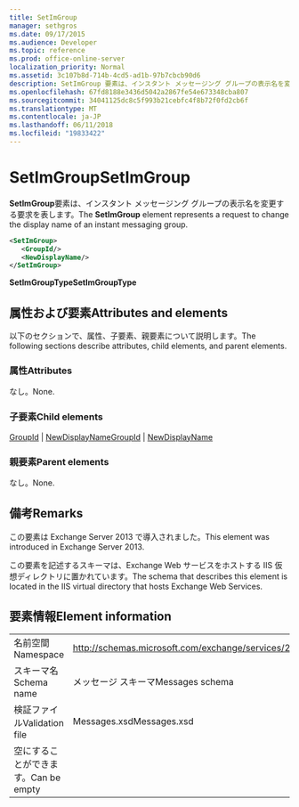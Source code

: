 ```yaml
---
title: SetImGroup
manager: sethgros
ms.date: 09/17/2015
ms.audience: Developer
ms.topic: reference
ms.prod: office-online-server
localization_priority: Normal
ms.assetid: 3c107b8d-714b-4cd5-ad1b-97b7cbcb90d6
description: SetImGroup 要素は、インスタント メッセージング グループの表示名を変更する要求を表します。
ms.openlocfilehash: 67fd8188e3436d5042a2867fe54e673348cba807
ms.sourcegitcommit: 34041125dc8c5f993b21cebfc4f8b72f0fd2cb6f
ms.translationtype: MT
ms.contentlocale: ja-JP
ms.lasthandoff: 06/11/2018
ms.locfileid: "19833422"
---
```

# <a name="setimgroup"></a><span data-ttu-id="ac180-103">SetImGroup</span><span class="sxs-lookup"><span data-stu-id="ac180-103">SetImGroup</span></span>

<span data-ttu-id="ac180-104">**SetImGroup**要素は、インスタント メッセージング グループの表示名を変更する要求を表します。</span><span class="sxs-lookup"><span data-stu-id="ac180-104">The **SetImGroup** element represents a request to change the display name of an instant messaging group.</span></span> 
  
```XML
<SetImGroup>
   <GroupId/>
   <NewDisplayName/>
</SetImGroup>
```

 <span data-ttu-id="ac180-105">**SetImGroupType**</span><span class="sxs-lookup"><span data-stu-id="ac180-105">**SetImGroupType**</span></span>
## <a name="attributes-and-elements"></a><span data-ttu-id="ac180-106">属性および要素</span><span class="sxs-lookup"><span data-stu-id="ac180-106">Attributes and elements</span></span>

<span data-ttu-id="ac180-107">以下のセクションで、属性、子要素、親要素について説明します。</span><span class="sxs-lookup"><span data-stu-id="ac180-107">The following sections describe attributes, child elements, and parent elements.</span></span>
  
### <a name="attributes"></a><span data-ttu-id="ac180-108">属性</span><span class="sxs-lookup"><span data-stu-id="ac180-108">Attributes</span></span>

<span data-ttu-id="ac180-109">なし。</span><span class="sxs-lookup"><span data-stu-id="ac180-109">None.</span></span>
  
### <a name="child-elements"></a><span data-ttu-id="ac180-110">子要素</span><span class="sxs-lookup"><span data-stu-id="ac180-110">Child elements</span></span>

<span data-ttu-id="ac180-111">[GroupId](groupid.md) | [NewDisplayName](newdisplayname.md)</span><span class="sxs-lookup"><span data-stu-id="ac180-111">[GroupId](groupid.md) | [NewDisplayName](newdisplayname.md)</span></span>
  
### <a name="parent-elements"></a><span data-ttu-id="ac180-112">親要素</span><span class="sxs-lookup"><span data-stu-id="ac180-112">Parent elements</span></span>

<span data-ttu-id="ac180-113">なし。</span><span class="sxs-lookup"><span data-stu-id="ac180-113">None.</span></span>
  
## <a name="remarks"></a><span data-ttu-id="ac180-114">備考</span><span class="sxs-lookup"><span data-stu-id="ac180-114">Remarks</span></span>

<span data-ttu-id="ac180-115">この要素は Exchange Server 2013 で導入されました。</span><span class="sxs-lookup"><span data-stu-id="ac180-115">This element was introduced in Exchange Server 2013.</span></span>
  
<span data-ttu-id="ac180-116">この要素を記述するスキーマは、Exchange Web サービスをホストする IIS 仮想ディレクトリに置かれています。</span><span class="sxs-lookup"><span data-stu-id="ac180-116">The schema that describes this element is located in the IIS virtual directory that hosts Exchange Web Services.</span></span>
  
## <a name="element-information"></a><span data-ttu-id="ac180-117">要素情報</span><span class="sxs-lookup"><span data-stu-id="ac180-117">Element information</span></span>

|||
|:-----|:-----|
|<span data-ttu-id="ac180-118">名前空間</span><span class="sxs-lookup"><span data-stu-id="ac180-118">Namespace</span></span>  <br/> |http://schemas.microsoft.com/exchange/services/2006/messages  <br/> |
|<span data-ttu-id="ac180-119">スキーマ名</span><span class="sxs-lookup"><span data-stu-id="ac180-119">Schema name</span></span>  <br/> |<span data-ttu-id="ac180-120">メッセージ スキーマ</span><span class="sxs-lookup"><span data-stu-id="ac180-120">Messages schema</span></span>  <br/> |
|<span data-ttu-id="ac180-121">検証ファイル</span><span class="sxs-lookup"><span data-stu-id="ac180-121">Validation file</span></span>  <br/> |<span data-ttu-id="ac180-122">Messages.xsd</span><span class="sxs-lookup"><span data-stu-id="ac180-122">Messages.xsd</span></span>  <br/> |
|<span data-ttu-id="ac180-123">空にすることができます。</span><span class="sxs-lookup"><span data-stu-id="ac180-123">Can be empty</span></span>  <br/> ||
   

